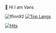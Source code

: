 ### 
👋 Hi I am Vans

![ffinn92](https://github-readme-stats.vercel.app/api?username=ffinn92&show_icons=true&theme=flag-india)
[![Top Langs](https://github-readme-stats.vercel.app/api/top-langs/?username=ffinn92&theme=flag-india&layout=compact)](https://github.com/ffinn92)

[![Hits](https://hits.seeyoufarm.com/api/count/incr/badge.svg?url=https%3A%2F%2Fgithub.com%2Fffinn92&count_bg=%23FFA427&title_bg=%2334A00A&icon=&icon_color=%23FFFFFF&title=hits&edge_flat=false)](https://hits.seeyoufarm.com)

<!--
**ffinn92/ffinn92** is a ✨ _special_ ✨ repository because its `README.md` (this file) appears on your GitHub profile.

Here are some ideas to get you started:

- 🔭 I’m currently working on ...
- 🌱 I’m currently learning ...
- 👯 I’m looking to collaborate on ...
- 🤔 I’m looking for help with ...
- 💬 Ask me about ...
- 📫 How to reach me: ...
- 😄 Pronouns: ...
- ⚡ Fun fact: ...
-->
